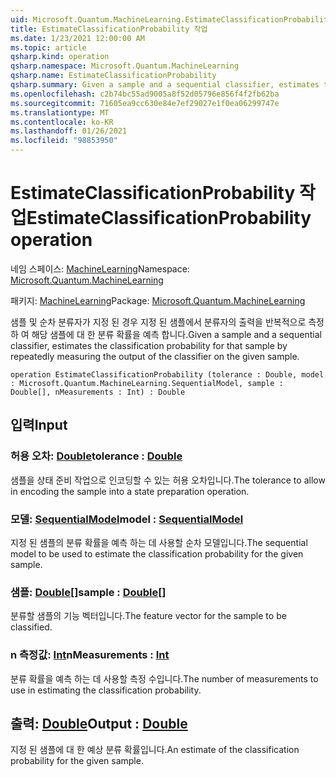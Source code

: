 ```yaml
---
uid: Microsoft.Quantum.MachineLearning.EstimateClassificationProbability
title: EstimateClassificationProbability 작업
ms.date: 1/23/2021 12:00:00 AM
ms.topic: article
qsharp.kind: operation
qsharp.namespace: Microsoft.Quantum.MachineLearning
qsharp.name: EstimateClassificationProbability
qsharp.summary: Given a sample and a sequential classifier, estimates the classification probability for that sample by repeatedly measuring the output of the classifier on the given sample.
ms.openlocfilehash: c2b74bc55ad9005a8f52d05796e856f4f2fb62ba
ms.sourcegitcommit: 71605ea9cc630e84e7ef29027e1f0ea06299747e
ms.translationtype: MT
ms.contentlocale: ko-KR
ms.lasthandoff: 01/26/2021
ms.locfileid: "98853950"
---
```

# <a name="estimateclassificationprobability-operation"></a><span data-ttu-id="bca0b-102">EstimateClassificationProbability 작업</span><span class="sxs-lookup"><span data-stu-id="bca0b-102">EstimateClassificationProbability operation</span></span>

<span data-ttu-id="bca0b-103">네임 스페이스: [MachineLearning](xref:Microsoft.Quantum.MachineLearning)</span><span class="sxs-lookup"><span data-stu-id="bca0b-103">Namespace: [Microsoft.Quantum.MachineLearning](xref:Microsoft.Quantum.MachineLearning)</span></span>

<span data-ttu-id="bca0b-104">패키지: [MachineLearning](https://nuget.org/packages/Microsoft.Quantum.MachineLearning)</span><span class="sxs-lookup"><span data-stu-id="bca0b-104">Package: [Microsoft.Quantum.MachineLearning](https://nuget.org/packages/Microsoft.Quantum.MachineLearning)</span></span>


<span data-ttu-id="bca0b-105">샘플 및 순차 분류자가 지정 된 경우 지정 된 샘플에서 분류자의 출력을 반복적으로 측정 하 여 해당 샘플에 대 한 분류 확률을 예측 합니다.</span><span class="sxs-lookup"><span data-stu-id="bca0b-105">Given a sample and a sequential classifier, estimates the classification probability for that sample by repeatedly measuring the output of the classifier on the given sample.</span></span>

```qsharp
operation EstimateClassificationProbability (tolerance : Double, model : Microsoft.Quantum.MachineLearning.SequentialModel, sample : Double[], nMeasurements : Int) : Double
```


## <a name="input"></a><span data-ttu-id="bca0b-106">입력</span><span class="sxs-lookup"><span data-stu-id="bca0b-106">Input</span></span>

### <a name="tolerance--double"></a><span data-ttu-id="bca0b-107">허용 오차: [Double](xref:microsoft.quantum.lang-ref.double)</span><span class="sxs-lookup"><span data-stu-id="bca0b-107">tolerance : [Double](xref:microsoft.quantum.lang-ref.double)</span></span>

<span data-ttu-id="bca0b-108">샘플을 상태 준비 작업으로 인코딩할 수 있는 허용 오차입니다.</span><span class="sxs-lookup"><span data-stu-id="bca0b-108">The tolerance to allow in encoding the sample into a state preparation operation.</span></span>


### <a name="model--sequentialmodel"></a><span data-ttu-id="bca0b-109">모델: [SequentialModel](xref:Microsoft.Quantum.MachineLearning.SequentialModel)</span><span class="sxs-lookup"><span data-stu-id="bca0b-109">model : [SequentialModel](xref:Microsoft.Quantum.MachineLearning.SequentialModel)</span></span>

<span data-ttu-id="bca0b-110">지정 된 샘플의 분류 확률을 예측 하는 데 사용할 순차 모델입니다.</span><span class="sxs-lookup"><span data-stu-id="bca0b-110">The sequential model to be used to estimate the classification probability for the given sample.</span></span>


### <a name="sample--double"></a><span data-ttu-id="bca0b-111">샘플: [Double](xref:microsoft.quantum.lang-ref.double)[]</span><span class="sxs-lookup"><span data-stu-id="bca0b-111">sample : [Double](xref:microsoft.quantum.lang-ref.double)[]</span></span>

<span data-ttu-id="bca0b-112">분류할 샘플의 기능 벡터입니다.</span><span class="sxs-lookup"><span data-stu-id="bca0b-112">The feature vector for the sample to be classified.</span></span>


### <a name="nmeasurements--int"></a><span data-ttu-id="bca0b-113">n 측정값: [Int](xref:microsoft.quantum.lang-ref.int)</span><span class="sxs-lookup"><span data-stu-id="bca0b-113">nMeasurements : [Int](xref:microsoft.quantum.lang-ref.int)</span></span>

<span data-ttu-id="bca0b-114">분류 확률을 예측 하는 데 사용할 측정 수입니다.</span><span class="sxs-lookup"><span data-stu-id="bca0b-114">The number of measurements to use in estimating the classification probability.</span></span>



## <a name="output--double"></a><span data-ttu-id="bca0b-115">출력: [Double](xref:microsoft.quantum.lang-ref.double)</span><span class="sxs-lookup"><span data-stu-id="bca0b-115">Output : [Double](xref:microsoft.quantum.lang-ref.double)</span></span>

<span data-ttu-id="bca0b-116">지정 된 샘플에 대 한 예상 분류 확률입니다.</span><span class="sxs-lookup"><span data-stu-id="bca0b-116">An estimate of the classification probability for the given sample.</span></span>